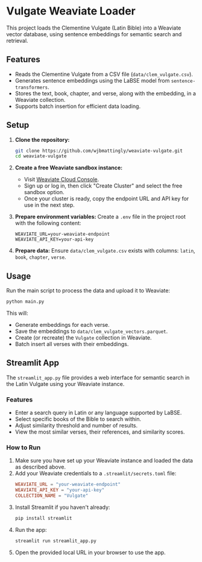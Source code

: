 # Vulgate Weaviate Loader

This project loads the Clementine Vulgate (Latin Bible) into a Weaviate vector database, using sentence embeddings for semantic search and retrieval.

## Features
- Reads the Clementine Vulgate from a CSV file (`data/clem_vulgate.csv`).
- Generates sentence embeddings using the LaBSE model from `sentence-transformers`.
- Stores the text, book, chapter, and verse, along with the embedding, in a Weaviate collection.
- Supports batch insertion for efficient data loading.

## Setup

1. **Clone the repository:**
   ```bash
   git clone https://github.com/wjbmattingly/weaviate-vulgate.git
   cd weaviate-vulgate
   ```

2. **Create a free Weaviate sandbox instance:**
   - Visit [Weaviate Cloud Console](https://console.weaviate.cloud/).
   - Sign up or log in, then click "Create Cluster" and select the free sandbox option.
   - Once your cluster is ready, copy the endpoint URL and API key for use in the next step.

3. **Prepare environment variables:**
   Create a `.env` file in the project root with the following content:
   ```env
   WEAVIATE_URL=your-weaviate-endpoint
   WEAVIATE_API_KEY=your-api-key
   ```

4. **Prepare data:**
   Ensure `data/clem_vulgate.csv` exists with columns: `latin`, `book`, `chapter`, `verse`.

## Usage

Run the main script to process the data and upload it to Weaviate:

```bash
python main.py
```

This will:
- Generate embeddings for each verse.
- Save the embeddings to `data/clem_vulgate_vectors.parquet`.
- Create (or recreate) the `Vulgate` collection in Weaviate.
- Batch insert all verses with their embeddings.


## Streamlit App

The `streamlit_app.py` file provides a web interface for semantic search in the Latin Vulgate using your Weaviate instance.

### Features
- Enter a search query in Latin or any language supported by LaBSE.
- Select specific books of the Bible to search within.
- Adjust similarity threshold and number of results.
- View the most similar verses, their references, and similarity scores.

### How to Run

1. Make sure you have set up your Weaviate instance and loaded the data as described above.
2. Add your Weaviate credentials to a `.streamlit/secrets.toml` file:
   ```toml
   WEAVIATE_URL = "your-weaviate-endpoint"
   WEAVIATE_API_KEY = "your-api-key"
   COLLECTION_NAME = "Vulgate"
   ```
3. Install Streamlit if you haven't already:
   ```bash
   pip install streamlit
   ```
4. Run the app:
   ```bash
   streamlit run streamlit_app.py
   ```
5. Open the provided local URL in your browser to use the app.
